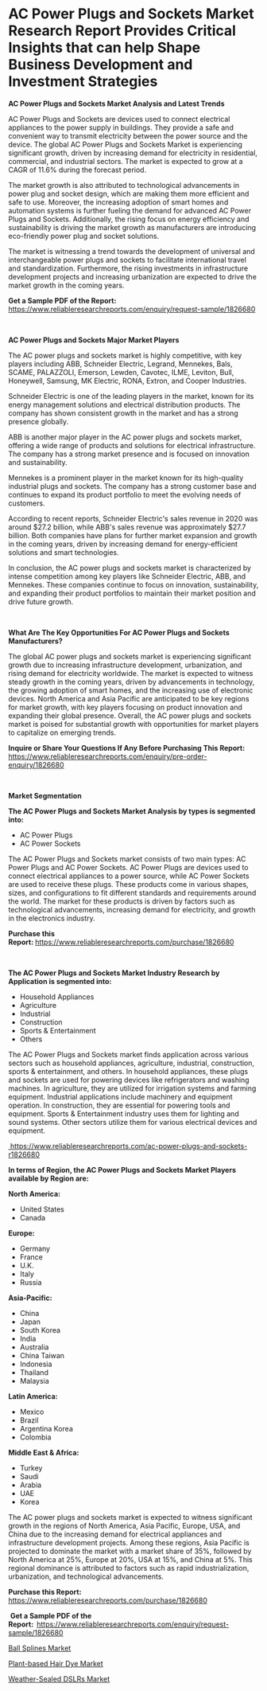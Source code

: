 <p><h1>AC Power Plugs and Sockets Market Research Report Provides Critical Insights that can help Shape Business Development and Investment Strategies</h1></p><p><strong>AC Power Plugs and Sockets Market Analysis and Latest Trends</strong></p>
<p><p>AC Power Plugs and Sockets are devices used to connect electrical appliances to the power supply in buildings. They provide a safe and convenient way to transmit electricity between the power source and the device. The global AC Power Plugs and Sockets Market is experiencing significant growth, driven by increasing demand for electricity in residential, commercial, and industrial sectors. The market is expected to grow at a CAGR of 11.6% during the forecast period.</p><p>The market growth is also attributed to technological advancements in power plug and socket design, which are making them more efficient and safe to use. Moreover, the increasing adoption of smart homes and automation systems is further fueling the demand for advanced AC Power Plugs and Sockets. Additionally, the rising focus on energy efficiency and sustainability is driving the market growth as manufacturers are introducing eco-friendly power plug and socket solutions.</p><p>The market is witnessing a trend towards the development of universal and interchangeable power plugs and sockets to facilitate international travel and standardization. Furthermore, the rising investments in infrastructure development projects and increasing urbanization are expected to drive the market growth in the coming years.</p></p>
<p><strong>Get a Sample PDF of the Report:&nbsp;</strong> <a href="https://www.reliableresearchreports.com/enquiry/request-sample/1826680">https://www.reliableresearchreports.com/enquiry/request-sample/1826680</a></p>
<p>&nbsp;</p>
<p><strong>AC Power Plugs and Sockets Major Market Players</strong></p>
<p><p>The AC power plugs and sockets market is highly competitive, with key players including ABB, Schneider Electric, Legrand, Mennekes, Bals, SCAME, PALAZZOLI, Emerson, Lewden, Cavotec, ILME, Leviton, Bull, Honeywell, Samsung, MK Electric, RONA, Extron, and Cooper Industries. </p><p>Schneider Electric is one of the leading players in the market, known for its energy management solutions and electrical distribution products. The company has shown consistent growth in the market and has a strong presence globally.</p><p>ABB is another major player in the AC power plugs and sockets market, offering a wide range of products and solutions for electrical infrastructure. The company has a strong market presence and is focused on innovation and sustainability.</p><p>Mennekes is a prominent player in the market known for its high-quality industrial plugs and sockets. The company has a strong customer base and continues to expand its product portfolio to meet the evolving needs of customers.</p><p>According to recent reports, Schneider Electric's sales revenue in 2020 was around $27.2 billion, while ABB's sales revenue was approximately $27.7 billion. Both companies have plans for further market expansion and growth in the coming years, driven by increasing demand for energy-efficient solutions and smart technologies.</p><p>In conclusion, the AC power plugs and sockets market is characterized by intense competition among key players like Schneider Electric, ABB, and Mennekes. These companies continue to focus on innovation, sustainability, and expanding their product portfolios to maintain their market position and drive future growth.</p></p>
<p>&nbsp;</p>
<p><strong>What Are The Key Opportunities For AC Power Plugs and Sockets Manufacturers?</strong></p>
<p><p>The global AC power plugs and sockets market is experiencing significant growth due to increasing infrastructure development, urbanization, and rising demand for electricity worldwide. The market is expected to witness steady growth in the coming years, driven by advancements in technology, the growing adoption of smart homes, and the increasing use of electronic devices. North America and Asia Pacific are anticipated to be key regions for market growth, with key players focusing on product innovation and expanding their global presence. Overall, the AC power plugs and sockets market is poised for substantial growth with opportunities for market players to capitalize on emerging trends.</p></p>
<p><strong>Inquire or Share Your Questions If Any Before Purchasing This Report:</strong> <a href="https://www.reliableresearchreports.com/enquiry/pre-order-enquiry/1826680">https://www.reliableresearchreports.com/enquiry/pre-order-enquiry/1826680</a></p>
<p>&nbsp;</p>
<p><strong>Market Segmentation</strong></p>
<p><strong>The AC Power Plugs and Sockets Market Analysis by types is segmented into:</strong></p>
<p><ul><li>AC Power Plugs</li><li>AC Power Sockets</li></ul></p>
<p><p>The AC Power Plugs and Sockets market consists of two main types: AC Power Plugs and AC Power Sockets. AC Power Plugs are devices used to connect electrical appliances to a power source, while AC Power Sockets are used to receive these plugs. These products come in various shapes, sizes, and configurations to fit different standards and requirements around the world. The market for these products is driven by factors such as technological advancements, increasing demand for electricity, and growth in the electronics industry.</p></p>
<p><strong>Purchase this Report:&nbsp;</strong><a href="https://www.reliableresearchreports.com/purchase/1826680">https://www.reliableresearchreports.com/purchase/1826680</a></p>
<p>&nbsp;</p>
<p><strong>The AC Power Plugs and Sockets Market Industry Research by Application is segmented into:</strong></p>
<p><ul><li>Household Appliances</li><li>Agriculture</li><li>Industrial</li><li>Construction</li><li>Sports & Entertainment</li><li>Others</li></ul></p>
<p><p>The AC Power Plugs and Sockets market finds application across various sectors such as household appliances, agriculture, industrial, construction, sports & entertainment, and others. In household appliances, these plugs and sockets are used for powering devices like refrigerators and washing machines. In agriculture, they are utilized for irrigation systems and farming equipment. Industrial applications include machinery and equipment operation. In construction, they are essential for powering tools and equipment. Sports & Entertainment industry uses them for lighting and sound systems. Other sectors utilize them for various electrical devices and equipment.</p></p>
<p><a href="https://www.reliableresearchreports.com/ac-power-plugs-and-sockets-r1826680">&nbsp;https://www.reliableresearchreports.com/ac-power-plugs-and-sockets-r1826680</a></p>
<p><strong>In terms of Region, the AC Power Plugs and Sockets Market Players available by Region are:</strong></p>
<p>
    <p> <strong> North America: </strong>
        <ul>
            <li>United States</li>
            <li>Canada</li>
        </ul>
        </p> 
    <p> <strong> Europe: </strong>
        <ul>
            <li>Germany</li>
            <li>France</li>
            <li>U.K.</li>
            <li>Italy</li>
            <li>Russia</li>
        </ul>
        </p> 
    <p> <strong> Asia-Pacific: </strong>
        <ul>
            <li>China</li>
            <li>Japan</li>
            <li>South Korea</li>
            <li>India</li>
            <li>Australia</li>
            <li>China Taiwan</li>
            <li>Indonesia</li>
            <li>Thailand</li>
            <li>Malaysia</li>
        </ul>
        </p> 
    <p> <strong> Latin America: </strong>
        <ul>
            <li>Mexico</li>
            <li>Brazil</li>
            <li>Argentina Korea</li>
            <li>Colombia</li>
        </ul>
        </p> 
    <p> <strong> Middle East & Africa: </strong>
        <ul>
            <li>Turkey</li>
            <li>Saudi</li>
            <li>Arabia</li>
            <li>UAE</li>
            <li>Korea</li>
        </ul>
    </p>
    </p>
<p><p>The AC power plugs and sockets market is expected to witness significant growth in the regions of North America, Asia Pacific, Europe, USA, and China due to the increasing demand for electrical appliances and infrastructure development projects. Among these regions, Asia Pacific is projected to dominate the market with a market share of 35%, followed by North America at 25%, Europe at 20%, USA at 15%, and China at 5%. This regional dominance is attributed to factors such as rapid industrialization, urbanization, and technological advancements.</p></p>
<p><strong>Purchase this Report: </strong><a href="https://www.reliableresearchreports.com/purchase/1826680">https://www.reliableresearchreports.com/purchase/1826680</a></p>
<p>&nbsp;<strong>Get a Sample PDF of the Report:&nbsp;&nbsp;</strong><a href="https://www.reliableresearchreports.com/enquiry/request-sample/1826680">https://www.reliableresearchreports.com/enquiry/request-sample/1826680</a></p>
<p><strong></strong></p>
<p><p><a href="https://github.com/PeterParrish5/Market-Research-Report-List-4/blob/main/ball-splines-market.md">Ball Splines Market</a></p><p><a href="https://www.linkedin.com/pulse/plant-based-hair-dye-market-size-cagr-trends-2024-2030-z8ysf?trackingId=0VjeVjSyTNG%2BrCvtgf4z%2Bw%3D%3D">Plant-based Hair Dye Market</a></p><p><a href="https://www.linkedin.com/pulse/weather-sealed-dslrs-market-size-reveals-best-marketing-channels-xqobf?trackingId=bTrlLyXSXj2Q5jhiTyaWwA%3D%3D">Weather-Sealed DSLRs Market</a></p></p>